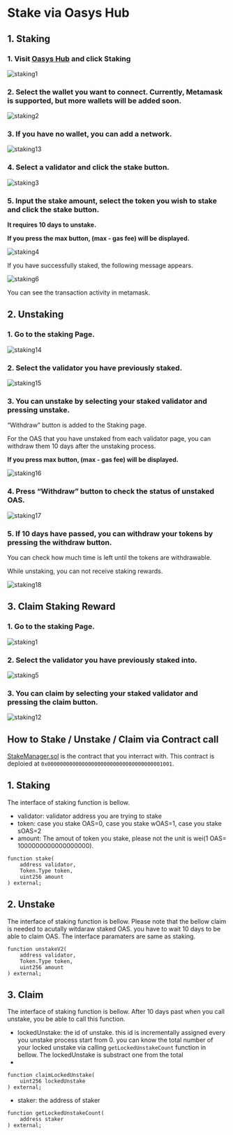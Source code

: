 # Stake via Oasys Hub

## 1. Staking

### 1. Visit [Oasys Hub](https://hub.oasys.games/) and click Staking

![staking1](/img/docs/techdocs/oasys-hub/staking_page.png)

### 2. Select the wallet you want to connect. Currently, Metamask is supported, but more wallets will be added soon.

![staking2](/img/docs/techdocs/oasys-hub/switch_network.png)

### 3. If you have no wallet, you can add a network.

![staking13](/img/docs/techdocs/oasys-hub/add_network.png)

### 4. Select a validator and click the stake button.

![staking3](/img/docs/techdocs/oasys-hub/staking_stake.png)

### 5. Input the stake amount, select the token you wish to stake and click the stake button.

**It requires 10 days to unstake.**

**If you press the max button, (max - gas fee) will be displayed.**

![staking4](/img/docs/techdocs/oasys-hub/stake.png)

If you have successfully staked, the following message appears.

![staking6](/img/docs/techdocs/oasys-hub/success.png)

You can see the transaction activity in metamask.

## 2. Unstaking

### 1. Go to the staking Page.

![staking14](/img/docs/techdocs/oasys-hub/staking_page.png)

### 2. Select the validator you have previously staked.

![staking15](/img/docs/techdocs/oasys-hub/staking_stake.png)

### 3. You can unstake by selecting your staked validator and pressing unstake. 

“Withdraw” button is added to the Staking page.

For the OAS that you have unstaked from each validator page, you can withdraw them 10 days after the unstaking process.

**If you press max button, (max - gas fee) will be displayed.**

![staking16](/img/docs/techdocs/oasys-hub/unstake.png)

### 4. Press “Withdraw” button to check the status of unstaked OAS. 

![staking17](/img/docs/techdocs/oasys-hub/withdraw_select.png)

### 5. If 10 days have passed, you can withdraw your tokens by pressing the withdraw button. 

You can check how much time is left until the tokens are withdrawable. 

While unstaking, you can not receive staking rewards. 

![staking18](/img/docs/techdocs/oasys-hub/withdraw.png)


## 3. Claim Staking Reward 

### 1. Go to the staking Page.

![staking1](/img/docs/techdocs/oasys-hub/staking_page.png)

### 2. Select the validator you have previously staked into.

![staking5](/img/docs/techdocs/oasys-hub/staking_stake.png)

### 3. You can claim by selecting your staked validator and pressing the claim button. 

![staking12](/img/docs/techdocs/oasys-hub/claim.png)

## How to Stake / Unstake / Claim via Contract call
[StakeManager.sol](https://github.com/oasysgames/oasys-genesis-contract/blob/main/contracts/StakeManager.sol) is the contract that you interract with.
This contract is deploied at `0x0000000000000000000000000000000000001001`.


## 1. Staking
The interface of staking function is bellow.
- validator: validator address you are trying to stake
- token: case you stake OAS=0, case you stake wOAS=1, case you stake sOAS=2
- amount: The amout of token you stake, please not the unit is wei(1 OAS= 1000000000000000000).
```solidity
function stake(
    address validator,
    Token.Type token,
    uint256 amount
) external;
```

## 2. Unstake
The interface of staking function is bellow. Please note that the bellow claim is needed to acutally witdaraw staked OAS. you have to wait 10 days to be able to claim OAS. The interface paramaters are same as staking.
```solidity
function unstakeV2(
    address validator,
    Token.Type token,
    uint256 amount
) external;
```

## 3. Claim
The interface of staking function is bellow. After 10 days past when you call unstake, you be able to call this function.
- lockedUnstake: the id of unstake. this id is incrementally assigned every you unstake process start from 0. you can know the total number of your locked unstake via calling `getLockedUnstakeCount` function in bellow. The lockedUnstake is substract one from the total
- 
```solidity
function claimLockedUnstake(
    uint256 lockedUnstake
) external;
```
- staker: the address of staker
```solidity
function getLockedUnstakeCount(
    address staker
) external;
``` 
